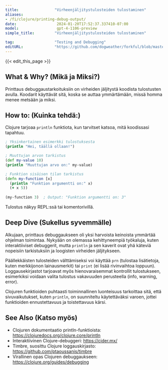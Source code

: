 ```yaml
---
title:                "Virheenjäljitystulosteiden tulostaminen"
aliases:
- /fi/clojure/printing-debug-output/
date:                  2024-01-20T17:52:37.337410-07:00
model:                 gpt-4-1106-preview
simple_title:         "Virheenjäljitystulosteiden tulostaminen"

tag:                  "Testing and Debugging"
editURL:              "https://github.com/dogweather/forkful/blob/master/content/fi/clojure/printing-debug-output.md"
---
```


{{< edit_this_page >}}

## What & Why? (Mikä ja Miksi?)
Printtaus debuggaustarkoituksiin on virheiden jäljitystä koodista tulostusten avulla. Koodarit käyttävät sitä, koska se auttaa ymmärtämään, missä homma menee metsään ja miksi.

## How to: (Kuinka tehdä:)
Clojure tarjoaa `println` funktiota, kun tarvitset katsoa, mitä koodissasi tapahtuu. 

```Clojure
; Yksinkertainen esimerkki tulostuksesta
(println "Hei, täällä ollaan!")

; Muuttujan arvon tarkistus
(def my-value 10)
(println "Muuttujan arvo on:" my-value)

; Funktion sisäisen tilan tarkistus
(defn my-function [x]
  (println "Funktion argumentti on:" x)
  (+ x 5))
  
(my-function 3)  ; Output: "Funktion argumentti on: 3"
```

Tulostus näkyy REPL:ssä tai komentorivillä.

## Deep Dive (Sukellus syvemmälle)
Alkujaan, printtaus debuggaukseen oli yksi harvoista keinoista ymmärtää ohjelman toimintaa. Nykyään on olemassa kehittyneempiä työkaluja, kuten interaktiiviset debuggerit, mutta `println` ja sen kaverit ovat yhä käteviä nopeisiin tarkistuksiin ja loogisten virheiden jäljitykseen.

Päällekkäisten tulosteiden välttämiseksi voi käyttää `prn` (tulostaa lisätietoja, kuten merkkijonon lainausmerkit) tai `print` (ei lisää rivinvaihtoa loppuun). Loggausekirjastot tarjoavat myös hienovaraisemmat kontrollit tulostukseen, esimerkiksi voidaan valita tulostus vakavuuden perusteella (info, warning, error).

Clojuren funktioiden puhtaasti toiminnallinen luonteisuus tarkoittaa sitä, että sivuvaikutukset, kuten `println`, on suunniteltu käytettäväksi varoen, jottei funktioiden ennustettavuus ja toistettavuus kärsi.

## See Also (Katso myös)
- Clojuren dokumentaatio println-funktioista: https://clojuredocs.org/clojure.core/println
- Interaktiivinen Clojure-debuggeri: https://cider.mx/
- Timbre, suosittu Clojure loggauskirjasto: https://github.com/ptaoussanis/timbre
- Virallinen opas Clojuren debuggaukseen: https://clojure.org/guides/debugging
